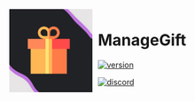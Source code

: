 <img width="150" height="150" style="float: left; margin: 0 10px 0 0;" alt="ManageGift" src="./assets/logo.png">  

# ManageGift

[![version](https://img.shields.io/github/package-json/v/Hadi-Koubeissi/id-code-?color=%23343ee3&style=for-the-badge)](https://github.com/Hadi-Koubeissi/ManageGift)

[![discord](https://img.shields.io/discord/710852417100578849?color=blue&label=DISCORD&style=for-the-badge)](https://discord.gg/7XfV4Md)
